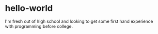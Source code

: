 # hello-world

I'm fresh out of high school and looking to get some first hand experience with programming before college.
